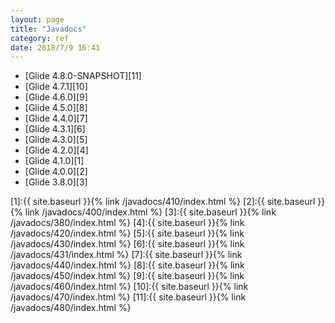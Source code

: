 ```yaml
---
layout: page
title: "Javadocs"
category: ref
date: 2018/7/9 16:41
---
```


* [Glide 4.8.0-SNAPSHOT][11]
* [Glide 4.7.1][10]
* [Glide 4.6.0][9]
* [Glide 4.5.0][8]
* [Glide 4.4.0][7]
* [Glide 4.3.1][6]
* [Glide 4.3.0][5]
* [Glide 4.2.0][4]
* [Glide 4.1.0][1]
* [Glide 4.0.0][2]
* [Glide 3.8.0][3]

[1]:{{ site.baseurl }}{% link /javadocs/410/index.html %}
[2]:{{ site.baseurl }}{% link /javadocs/400/index.html %}
[3]:{{ site.baseurl }}{% link /javadocs/380/index.html %}
[4]:{{ site.baseurl }}{% link /javadocs/420/index.html %}
[5]:{{ site.baseurl }}{% link /javadocs/430/index.html %}
[6]:{{ site.baseurl }}{% link /javadocs/431/index.html %}
[7]:{{ site.baseurl }}{% link /javadocs/440/index.html %}
[8]:{{ site.baseurl }}{% link /javadocs/450/index.html %}
[9]:{{ site.baseurl }}{% link /javadocs/460/index.html %}
[10]:{{ site.baseurl }}{% link /javadocs/470/index.html %}
[11]:{{ site.baseurl }}{% link /javadocs/480/index.html %}



